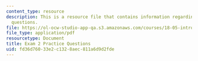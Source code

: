 ```yaml
---
content_type: resource
description: This is a resource file that contains information regarding exam 2 practice
  questions.
file: https://ol-ocw-studio-app-qa.s3.amazonaws.com/courses/18-05-introduction-to-probability-and-statistics-spring-2014/fd36d76033e2c1328aec811a6d9d2fde_MIT18_05S14_Prac_Exam2.pdf
file_type: application/pdf
resourcetype: Document
title: Exam 2 Practice Questions
uid: fd36d760-33e2-c132-8aec-811a6d9d2fde
---
```

